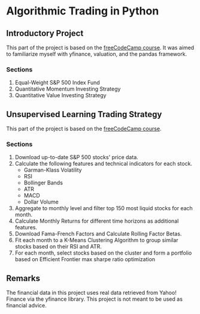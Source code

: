 # Algorithmic Trading in Python




## Introductory Project
This part of the project is based on the [freeCodeCamp course](https://github.com/nickmccullum/algorithmic-trading-python). It was aimed to familiarize myself with yfinance, valuation, and the pandas framework.

### Sections
1. Equal-Weight S&P 500 Index Fund
2. Quantitative Momentum Investing Strategy
3. Quantitative Value Investing Strategy

## Unsupervised Learning Trading Strategy
This part of the project is based on the [freeCodeCamp course](https://github.com/Luchkata/Algorithmic_Trading_Machine_Learning/tree/main). 

### Sections
1. Download up-to-date S&P 500 stocks' price data.
2. Calculate the following features and technical indicators for each stock.
    - Garman-Klass Volatility
    - RSI
    - Bollinger Bands
    - ATR
    - MACD
    - Dollar Volume
3. Aggregate to monthly level and filter top 150 most liquid stocks for each month.
4. Calculate Monthly Returns for different time horizons as additional features.
5. Download Fama-French Factors and Calculate Rolling Factor Betas.
6. Fit each month to a K-Means Clustering Algorithm to group similar stocks based on their RSI and ATR.
7. For each month, select stocks based on the cluster and form a portfolio based on Efficient Frontier max sharpe ratio optimization 


## Remarks
The financial data in this project uses real data retrieved from Yahoo! Finance via the yfinance library. This project is not meant to be used as financial advice. 